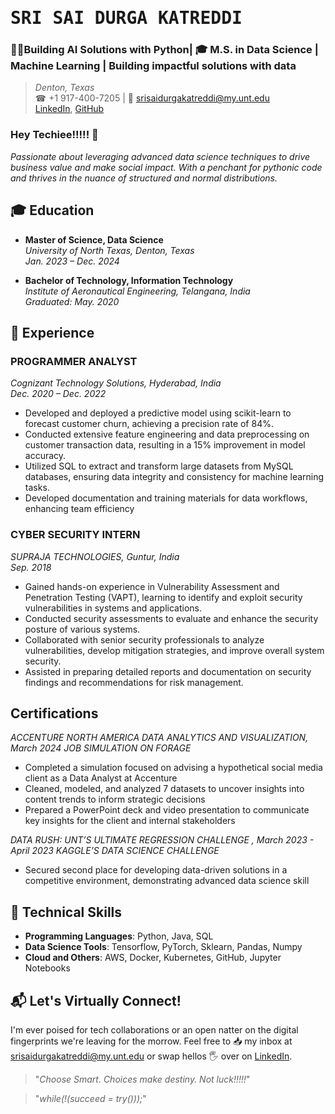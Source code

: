 # <samp>SRI SAI DURGA KATREDDI</samp>
### 👨‍💻Building AI Solutions with Python| 🎓 M.S. in Data Science | Machine Learning | Building impactful solutions with data 
> *Denton, Texas*  
> ☎ +1 917-400-7205 | 📧 srisaidurgakatreddi@my.unt.edu  
> [LinkedIn](https://www.linkedin.com/in/sri-sai-durga/), [GitHub](https://github.com/KATREDDIDURGA)

### Hey Techiee!!!!! 👋

*Passionate about leveraging advanced data science techniques to drive business value and make social impact. With a penchant for pythonic code and thrives in the nuance of structured and normal distributions.*

## 🎓 Education
- **Master of Science, Data Science**  
  *University of North Texas, Denton, Texas*  
  *Jan. 2023 – Dec. 2024*

- **Bachelor of Technology, Information Technology**  
  *Institute of Aeronautical Engineering, Telangana, India*  
  *Graduated: May. 2020*

## 💼 Experience
### **PROGRAMMER ANALYST**  
  *Cognizant Technology Solutions, Hyderabad, India*  
  *Dec. 2020 – Dec. 2022*
  - Developed and deployed a predictive model using scikit-learn to forecast customer churn, achieving a precision rate
of 84%.
  - Conducted extensive feature engineering and data preprocessing on customer transaction data, resulting in a 15%
improvement in model accuracy.
  - Utilized SQL to extract and transform large datasets from MySQL databases, ensuring data integrity and
consistency for machine learning tasks.
  - Developed documentation and training materials for data workflows, enhancing team efficiency

### **CYBER SECURITY INTERN**  
  *SUPRAJA TECHNOLOGIES, Guntur, India*  
  *Sep. 2018*
  - Gained hands-on experience in Vulnerability Assessment and Penetration Testing (VAPT), learning to identify and exploit security vulnerabilities in systems and applications.
  - Conducted security assessments to evaluate and enhance the security posture of various systems.
  - Collaborated with senior security professionals to analyze vulnerabilities, develop mitigation strategies, and improve overall system security.
  - Assisted in preparing detailed reports and documentation on security findings and recommendations for risk management.
    
## Certifications
*ACCENTURE NORTH AMERICA DATA ANALYTICS AND VISUALIZATION, March 2024*
*JOB SIMULATION ON FORAGE*
 - Completed a simulation focused on advising a hypothetical social media client as a Data Analyst at Accenture
 - Cleaned, modeled, and analyzed 7 datasets to uncover insights into content trends to inform strategic decisions
 - Prepared a PowerPoint deck and video presentation to communicate key insights for the client and internal stakeholders

*DATA RUSH: UNT’S ULTIMATE REGRESSION CHALLENGE , March 2023 - April 2023*
*KAGGLE’S DATA SCIENCE CHALLENGE*
 - Secured second place for developing data-driven solutions in a competitive environment, demonstrating advanced
data science skill


## 🔧 Technical Skills
- **Programming Languages**: Python, Java, SQL
- **Data Science Tools**: Tensorflow, PyTorch, Sklearn, Pandas, Numpy
- **Cloud and Others**: AWS, Docker, Kubernetes, GitHub, Jupyter Notebooks

## 📬 Let's Virtually Connect!
I'm ever poised for tech collaborations or an open natter on the digital fingerprints we're leaving for the morrow. Feel free to 📥 my inbox at [srisaidurgakatreddi@my.unt.edu](mailto:srisaidurgakatreddi@my.unt.edu) or swap hellos 🖐️ over on [LinkedIn](https://www.linkedin.com/in/sri-sai-durga-katreddi-/).

> "*Choose Smart. Choices make destiny. Not luck!!!!!*"

> "*while(!(succeed = try()));*"
